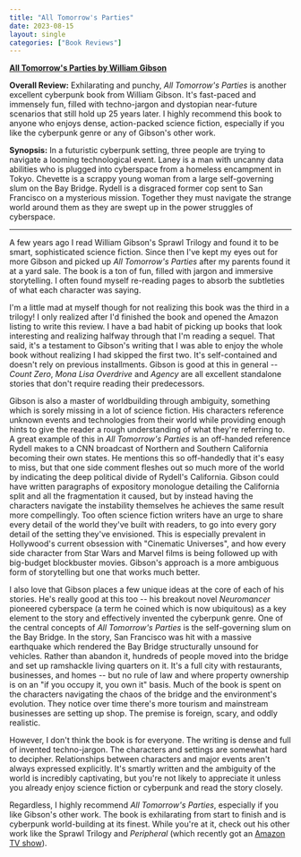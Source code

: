 ```yaml
---
title: "All Tomorrow's Parties"
date: 2023-08-15
layout: single
categories: ["Book Reviews"]
---
```


**[All Tomorrow's Parties by William Gibson](https://www.amazon.com/All-Tomorrows-Parties-Bridge-Trilogy/dp/0425190447)**

**Overall Review:** Exhilarating and punchy, _All Tomorrow's Parties_ is another excellent cyberpunk book from William Gibson. It's fast-paced and immensely fun, filled with techno-jargon and dystopian near-future scenarios that still hold up 25 years later. I highly recommend this book to anyone who enjoys dense, action-packed science fiction, especially if you like the cyberpunk genre or any of Gibson's other work.

**Synopsis:** In a futuristic cyberpunk setting, three people are trying to navigate a looming technological event. Laney is a man with uncanny data abilities who is plugged into cyberspace from a homeless encampment in Tokyo. Chevette is a scrappy young woman from a large self-governing slum on the Bay Bridge. Rydell is a disgraced former cop sent to San Francisco on a mysterious mission. Together they must navigate the strange world around them as they are swept up in the power struggles of cyberspace.

---

A few years ago I read William Gibson's Sprawl Trilogy and found it to be smart, sophisticated science fiction. Since then I've kept my eyes out for more Gibson and picked up _All Tomorrow's Parties_ after my parents found it at a yard sale. The book is a ton of fun, filled with jargon and immersive storytelling. I often found myself re-reading pages to absorb the subtleties of what each character was saying.

I'm a little mad at myself though for not realizing this book was the third in a trilogy! I only realized after I'd finished the book and opened the Amazon listing to write this review. I have a bad habit of picking up books that look interesting and realizing halfway through that I'm reading a sequel. That said, it's a testament to Gibson's writing that I was able to enjoy the whole book without realizing I had skipped the first two. It's self-contained and doesn't rely on previous installments. Gibson is good at this in general -- _Count Zero_, _Mona Lisa Overdrive_ and _Agency_ are all excellent standalone stories that don't require reading their predecessors.

 Gibson is also a master of worldbuilding through ambiguity, something which is sorely missing in a lot of science fiction. His characters reference unknown events and technologies from their world while providing enough hints to give the reader a rough understanding of what they're referring to. A great example of this in _All Tomorrow's Parties_ is an off-handed reference Rydell makes to a CNN broadcast of Northern and Southern California becoming their own states. He mentions this so off-handedly that it's easy to miss, but that one side comment fleshes out so much more of the world by indicating the deep political divide of Rydell's California. Gibson could have written paragraphs of expository monologue detailing the California split and all the fragmentation it caused, but by instead having the characters navigate the instability themselves he achieves the same result more compellingly. Too often science fiction writers have an urge to share every detail of the world they've built with readers, to go into every gory detail of the setting they've envisioned. This is especially prevalent in Hollywood's current obsession with "Cinematic Universes", and how every side character from Star Wars and Marvel films is being followed up with big-budget blockbuster movies. Gibson's approach is a more ambiguous form of storytelling but one that works much better.

I also love that Gibson places a few unique ideas at the core of each of his stories. He's really good at this too -- his breakout novel _Neuromancer_ pioneered cyberspace (a term he coined which is now ubiquitous) as a key element to the story and effectively invented the cyberpunk genre. One of the central concepts of _All Tomorrow's Parties_ is the self-governing slum on the Bay Bridge. In the story, San Francisco was hit with a massive earthquake which rendered the Bay Bridge structurally unsound for vehicles. Rather than abandon it, hundreds of people moved into the bridge and set up ramshackle living quarters on it. It's a full city with restaurants, businesses, and homes -- but no rule of law and where property ownership is on an "if you occupy it, you own it" basis. Much of the book is spent on the characters navigating the chaos of the bridge and the environment's evolution. They notice over time there's more tourism and mainstream businesses are setting up shop. The premise is foreign, scary, and oddly realistic.

However, I don't think the book is for everyone. The writing is dense and full of invented techno-jargon. The characters and settings are somewhat hard to decipher. Relationships between characters and major events aren't always expressed explicitly. It's smartly written and the ambiguity of the world is incredibly captivating, but you're not likely to appreciate it unless you already enjoy science fiction or cyberpunk and read the story closely.

Regardless, I highly recommend _All Tomorrow's Parties_, especially if you like Gibson's other work. The book is exhilarating from start to finish and is cyberpunk world-building at its finest. While you're at it, check out his other work like the Sprawl Trilogy and _Peripheral_ (which recently got an [Amazon TV show](https://www.amazon.com/The-Peripheral-Season-1/dp/B0B8TFMYXZ)).